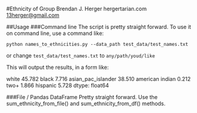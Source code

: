 #Ethnicity of Group
Brendan J. Herger
hergertarian.com
13herger@gmail.com

##Usage
###Command line
The script is pretty straight forward. To use it on command line, use a 
command like:

```
python names_to_ethnicities.py --data_path test_data/test_names.txt
```

or change ```test_data/test_names.txt``` to ```any/path/youd/like```

This will output the results, in a form like: 


white                 45.782
black                  7.716
asian_pac_islander    38.510
american indian        0.212
two+                   1.866
hispanic               5.728
dtype: float64


###File / Pandas DataFrame
Pretty straight forward. Use the sum_ethnicity_from_file() and
sum_ethnicity_from_df() methods.